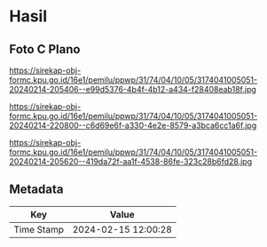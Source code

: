 # Hasil

## Foto C Plano

https://sirekap-obj-formc.kpu.go.id/16e1/pemilu/ppwp/31/74/04/10/05/3174041005051-20240214-205406--e99d5376-4b4f-4b12-a434-f28408eab18f.jpg

https://sirekap-obj-formc.kpu.go.id/16e1/pemilu/ppwp/31/74/04/10/05/3174041005051-20240214-220800--c6d69e6f-a330-4e2e-8579-a3bca6cc1a6f.jpg

https://sirekap-obj-formc.kpu.go.id/16e1/pemilu/ppwp/31/74/04/10/05/3174041005051-20240214-205620--419da72f-aa1f-4538-86fe-323c28b6fd28.jpg


## Metadata

| Key        | Value               |
| ---------- | ------------------- |
| Time Stamp | 2024-02-15 12:00:28 |



